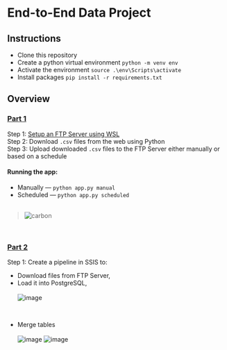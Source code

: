 # End-to-End Data Project

## Instructions
- Clone this repository
- Create a python virtual environment
`python -m venv env`
- Activate the environment
`source .\env\Scripts\activate`
- Install packages
`pip install -r requirements.txt`

## Overview
### [Part 1](https://www.youtube.com/watch?v=j7fNG-V4aGE)
Step 1: [Setup an FTP Server using WSL](https://tinyurl.com/wslconfig) <br> 
Step 2: Download `.csv` files from the web using Python<br>
Step 3: Upload downloaded `.csv` files to the FTP Server either manually or based on a schedule <br>

#### Running the app:
- Manually — `python app.py manual`
- Scheduled — `python app.py scheduled` <br> <br>
> ![carbon](https://github.com/user-attachments/assets/74c1c7bf-b01a-4045-9bc0-9d31e2c12d0b)

<br>

### [Part 2](https://www.youtube.com/watch?v=m2DD-RvT-nA)
Step 1: Create a pipeline in SSIS to:
- Download files from FTP Server, 
- Load it into PostgreSQL, <br><br>
![image](https://github.com/user-attachments/assets/bea99f67-3b84-4e06-9f00-39a81725c735) 
<br>

- Merge tables <br> <br>
![image](https://github.com/user-attachments/assets/2a858797-2048-460d-86d9-9a9c520efc64)
![image](https://github.com/user-attachments/assets/985fd673-af91-4267-8df7-f390ae2d36db)








 
